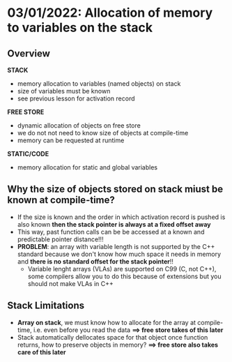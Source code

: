 # 03/01/2022: Allocation of memory to variables on the stack

## Overview
**STACK**
- memory allocation to variables (named objects) on stack
- size of variables must be known
- see previous lesson for activation record

**FREE STORE**
- dynamic allocation of objects on free store
- we do not not need to know size of objects at compile-time
- memory can be requested at runtime

**STATIC/CODE**
- memory allocation for static and global variables

## Why the size of objects stored on stack miust be known at compile-time?
- If the size is known and the order in which activation record is pushed is also known **then the stack pointer is always at a fixed offset away**
- This way, past function calls can be be accessed at a known and predictable pointer distance!!!
- **PROBLEM**: an array with variable length is not supported by the C++ standard because we don't know how much space it needs in memory and **there is no standard offset for the stack pointer**!!
    - Variable lenght arrays (VLAs) are supported on C99 (C, not C++), some compilers allow you to do this because of extensions but you should not make VLAs in C++

## Stack Limitations
- **Array on stack**, we must know how to allocate for the array at compile-time, i.e. even before you read the data **==> free store takes of this later**
- Stack automatically dellocates space for that object once function returns, how to preserve objects in memory? **==> free store also takes care of this later**